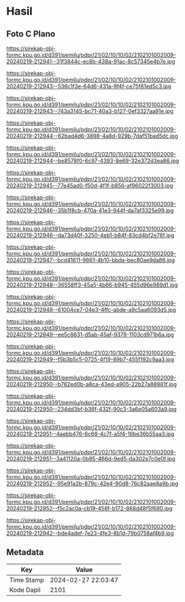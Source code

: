# Hasil

## Foto C Plano

https://sirekap-obj-formc.kpu.go.id/d391/pemilu/pdpr/21/02/10/10/02/2102101002009-20240219-212941--31f3844c-ec8b-438a-91ac-8c57345e4b7e.jpg

https://sirekap-obj-formc.kpu.go.id/d391/pemilu/pdpr/21/02/10/10/02/2102101002009-20240219-212943--536c1f3e-64d6-431a-9f4f-ce75f61ed5c3.jpg

https://sirekap-obj-formc.kpu.go.id/d391/pemilu/pdpr/21/02/10/10/02/2102101002009-20240219-212943--743a3145-bc71-40a3-b127-0ef3327aa91e.jpg

https://sirekap-obj-formc.kpu.go.id/d391/pemilu/pdpr/21/02/10/10/02/2102101002009-20240219-212944--62bad4d6-3898-4a8d-929b-7daf51bad5dc.jpg

https://sirekap-obj-formc.kpu.go.id/d391/pemilu/pdpr/21/02/10/10/02/2102101002009-20240219-212944--be8578f0-6c97-4393-8e69-32e372d3ea86.jpg

https://sirekap-obj-formc.kpu.go.id/d391/pemilu/pdpr/21/02/10/10/02/2102101002009-20240219-212945--77e45ad0-f50d-4f1f-b856-af96022f3003.jpg

https://sirekap-obj-formc.kpu.go.id/d391/pemilu/pdpr/21/02/10/10/02/2102101002009-20240219-212946--35b1f8cb-470a-41e3-944f-da7af3325e99.jpg

https://sirekap-obj-formc.kpu.go.id/d391/pemilu/pdpr/21/02/10/10/02/2102101002009-20240219-212946--da73d40f-3250-4eb1-b84f-83cd4bf2e78f.jpg

https://sirekap-obj-formc.kpu.go.id/d391/pemilu/pdpr/21/02/10/10/02/2102101002009-20240219-212947--bcd41611-9661-4b10-bbda-bec80ae9da86.jpg

https://sirekap-obj-formc.kpu.go.id/d391/pemilu/pdpr/21/02/10/10/02/2102101002009-20240219-212948--36558ff3-45a5-4b66-b945-455d96e989d1.jpg

https://sirekap-obj-formc.kpu.go.id/d391/pemilu/pdpr/21/02/10/10/02/2102101002009-20240219-212948--61004ce7-04e3-4ffc-abde-a9c5aa6093d5.jpg

https://sirekap-obj-formc.kpu.go.id/d391/pemilu/pdpr/21/02/10/10/02/2102101002009-20240219-212949--ee5c8831-d5ab-45af-9379-1103cd971b6a.jpg

https://sirekap-obj-formc.kpu.go.id/d391/pemilu/pdpr/21/02/10/10/02/2102101002009-20240219-212949--f5b3b5c5-0725-4f19-89b7-455f192c9aa3.jpg

https://sirekap-obj-formc.kpu.go.id/d391/pemilu/pdpr/21/02/10/10/02/2102101002009-20240219-212950--b782ed0b-a8ca-43ed-a905-22b27a88981f.jpg

https://sirekap-obj-formc.kpu.go.id/d391/pemilu/pdpr/21/02/10/10/02/2102101002009-20240219-212950--234dd3bf-b36f-432f-90c3-3a6e05a603a9.jpg

https://sirekap-obj-formc.kpu.go.id/d391/pemilu/pdpr/21/02/10/10/02/2102101002009-20240219-212951--4aebb476-6c68-4c7f-a5f4-16be36b55aa3.jpg

https://sirekap-obj-formc.kpu.go.id/d391/pemilu/pdpr/21/02/10/10/02/2102101002009-20240219-212951--3a41120a-0b95-466d-9ed5-da302e7c0e0f.jpg

https://sirekap-obj-formc.kpu.go.id/d391/pemilu/pdpr/21/02/10/10/02/2102101002009-20240219-212952--95e91a2b-879c-42e4-90d8-76c82aae8a9b.jpg

https://sirekap-obj-formc.kpu.go.id/d391/pemilu/pdpr/21/02/10/10/02/2102101002009-20240219-212952--f5c2ac0a-cb19-456f-b172-868d48f5f680.jpg

https://sirekap-obj-formc.kpu.go.id/d391/pemilu/pdpr/21/02/10/10/02/2102101002009-20240219-212942--bde4adef-7e23-4fe3-8b1d-79b0758af4b9.jpg


## Metadata

| Key        | Value               |
| ---------- | ------------------- |
| Time Stamp | 2024-02-27 22:03:47 |
| Kode Dapil | 2101                |



